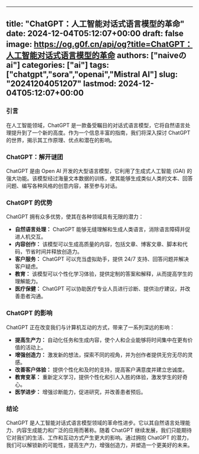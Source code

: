 
---
title: "ChatGPT：人工智能对话式语言模型的革命"
date: 2024-12-04T05:12:07+00:00
draft: false
image: https://og.g0f.cn/api/og?title=ChatGPT：人工智能对话式语言模型的革命
authors: ["naiveのai"]
categories: ["ai"]
tags: ["chatgpt","sora","openai","Mistral AI"]
slug: "20241204051207"
lastmod: 2024-12-04T05:12:07+00:00
---
### 引言

在人工智能领域，ChatGPT 是一款备受瞩目的对话式语言模型，它将自然语言处理提升到了一个新的高度。作为一个信息丰富的指南，我们将深入探讨 ChatGPT 的世界，揭示其工作原理、优点和潜在的影响。

### ChatGPT：解开谜团

ChatGPT 是由 Open AI 开发的大型语言模型，它利用了生成式人工智能 (GAI) 的强大功能。该模型经过海量文本数据的训练，使其能够生成类似人类的文本、回答问题、编写各种风格的创意内容，甚至参与对话。

### ChatGPT 的优势

ChatGPT 拥有众多优势，使其在各种领域具有无限的潜力：

- **自然语言处理：** ChatGPT 能够无缝理解和生成人类语言，消除语言障碍并促进人机交互。
- **内容创作：** 该模型可以生成高质量的内容，包括文章、博客文章、脚本和代码，节省时间并释放创造力。
- **客户服务：** ChatGPT 可以充当虚拟助手，提供 24/7 支持、回答问题并解决客户疑虑。
- **教育：** 该模型可以个性化学习体验，提供定制的答案和解释，从而提高学生的理解能力。
- **医疗保健：** ChatGPT 可以协助医疗专业人员进行诊断、提供治疗建议，并改善患者沟通。

### ChatGPT 的影响

ChatGPT 正在改变我们与计算机互动的方式，带来了一系列深远的影响：

- **提高生产力：** 自动化任务和生成内容，使个人和企业能够将时间集中在更有价值的活动上。
- **增强创造力：** 激发新的想法，探索不同的视角，并为创作者提供无穷无尽的灵感。
- **改善客户体验：** 提供个性化和及时的支持，提高客户满意度并建立忠诚度。
- **教育变革：** 重新定义学习，提供个性化和引人入胜的体验，激发学生的好奇心。
- **医学进步：** 增强诊断能力，促进研究，并改善患者预后。

### 结论

ChatGPT 是人工智能对话式语言模型领域的革命性进步。它以其自然语言处理能力、内容生成能力和广泛的应用而著称。随着 ChatGPT 继续发展，我们只能期待它对我们的生活、工作和互动方式产生更大的影响。通过拥抱 ChatGPT 的潜力，我们可以解锁新的可能性，提高生产力，增强创造力，并塑造一个更美好的未来。